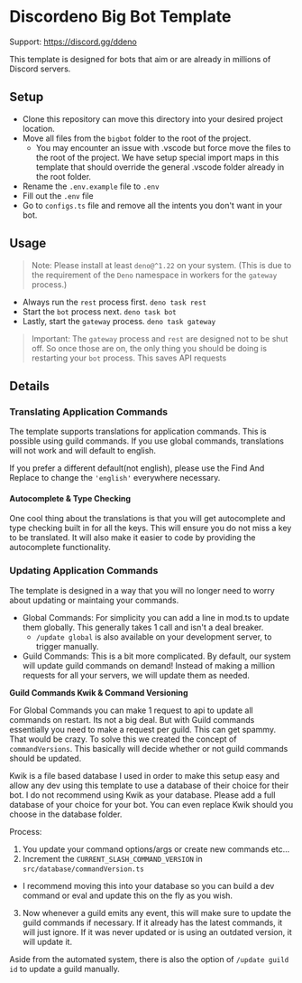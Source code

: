 # Discordeno Big Bot Template

Support: <https://discord.gg/ddeno>

This template is designed for bots that aim or are already in millions of
Discord servers.

## Setup

- Clone this repository can move this directory into your desired project
  location.
- Move all files from the `bigbot` folder to the root of the project.
  - You may encounter an issue with .vscode but force move the files to the root
    of the project. We have setup special import maps in this template that
    should override the general .vscode folder already in the root folder.
- Rename the `.env.example` file to `.env`
- Fill out the `.env` file
- Go to `configs.ts` file and remove all the intents you don't want in your bot.

## Usage

> Note: Please install at least `deno@^1.22` on your system. (This is due to the
> requirement of the `Deno` namespace in workers for the `gateway` process.)

- Always run the `rest` process first. `deno task rest`
- Start the `bot` process next. `deno task bot`
- Lastly, start the `gateway` process. `deno task gateway`

> Important: The `gateway` process and `rest` are designed not to be shut off.
> So once those are on, the only thing you should be doing is restarting your
> `bot` process. This saves API requests

## Details

### Translating Application Commands

The template supports translations for application commands. This is possible
using guild commands. If you use global commands, translations will not work and
will default to english.

If you prefer a different default(not english), please use the Find And Replace
to change the `'english'` everywhere necessary.

#### Autocomplete & Type Checking

One cool thing about the translations is that you will get autocomplete and type
checking built in for all the keys. This will ensure you do not miss a key to be
translated. It will also make it easier to code by providing the autocomplete
functionality.

### Updating Application Commands

The template is designed in a way that you will no longer need to worry about
updating or maintaing your commands.

- Global Commands: For simplicity you can add a line in mod.ts to update them
  globally. This generally takes 1 call and isn't a deal breaker.
  - `/update global` is also available on your development server, to trigger
    manually.
- Guild Commands: This is a bit more complicated. By default, our system will
  update guild commands on demand! Instead of making a million requests for all
  your servers, we will update them as needed.

**Guild Commands Kwik & Command Versioning**

For Global Commands you can make 1 request to api to update all commands on
restart. Its not a big deal. But with Guild commands essentially you need to
make a request per guild. This can get spammy. That would be crazy. To solve
this we created the concept of `commandVersions`. This basically will decide
whether or not guild commands should be updated.

Kwik is a file based database I used in order to make this setup easy and allow
any dev using this template to use a database of their choice for their bot. I
do not recommend using Kwik as your database. Please add a full database of your
choice for your bot. You can even replace Kwik should you choose in the database
folder.

Process:

1. You update your command options/args or create new commands etc...
2. Increment the `CURRENT_SLASH_COMMAND_VERSION` in
   `src/database/commandVersion.ts`

- I recommend moving this into your database so you can build a dev command or
  eval and update this on the fly as you wish.

3. Now whenever a guild emits any event, this will make sure to update the guild
   commands if necessary. If it already has the latest commands, it will just
   ignore. If it was never updated or is using an outdated version, it will
   update it.

Aside from the automated system, there is also the option of `/update guild id`
to update a guild manually.
